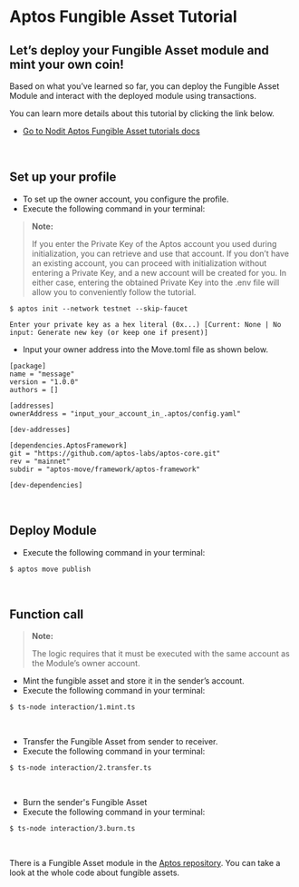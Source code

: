 # Aptos Fungible Asset Tutorial

## Let’s deploy your Fungible Asset module and mint your own coin!

Based on what you’ve learned so far, you can deploy the Fungible Asset Module and interact with the deployed module using transactions.

You can learn more details about this tutorial by clicking the link below.

- [Go to Nodit Aptos Fungible Asset tutorials docs](https://developer.nodit.io/docs/fungible-asset)

<br>

## Set up your profile

- To set up the owner account, you configure the profile.
- Execute the following command in your terminal:

> **Note:**
>
> If you enter the Private Key of the Aptos account you used during initialization, you can retrieve and use that account. If you don’t have an existing account, you can proceed with initialization without entering a Private Key, and a new account will be created for you. In either case, entering the obtained Private Key into the .env file will allow you to conveniently follow the tutorial.

```
$ aptos init --network testnet --skip-faucet
```

```
Enter your private key as a hex literal (0x...) [Current: None | No input: Generate new key (or keep one if present)]
```

- Input your owner address into the Move.toml file as shown below.

```
[package]
name = "message"
version = "1.0.0"
authors = []

[addresses]
ownerAddress = "input_your_account_in_.aptos/config.yaml"

[dev-addresses]

[dependencies.AptosFramework]
git = "https://github.com/aptos-labs/aptos-core.git"
rev = "mainnet"
subdir = "aptos-move/framework/aptos-framework"

[dev-dependencies]

```

<br>

## Deploy Module

- Execute the following command in your terminal:

```
$ aptos move publish
```

<br>

## Function call

> **Note:**
>
> The logic requires that it must be executed with the same account as the Module’s owner account.

- Mint the fungible asset and store it in the sender’s account.
- Execute the following command in your terminal:

```
$ ts-node interaction/1.mint.ts
```

<br>

- Transfer the Fungible Asset from sender to receiver.
- Execute the following command in your terminal:

```
$ ts-node interaction/2.transfer.ts
```

<br>

- Burn the sender's Fungible Asset
- Execute the following command in your terminal:

```
$ ts-node interaction/3.burn.ts
```

<br>

There is a Fungible Asset module in the [Aptos repository](https://github.com/aptos-labs/aptos-core/blob/main/aptos-move/move-examples/fungible_asset/fa_coin/sources/FACoin.move). You can take a look at the whole code about fungible assets.
